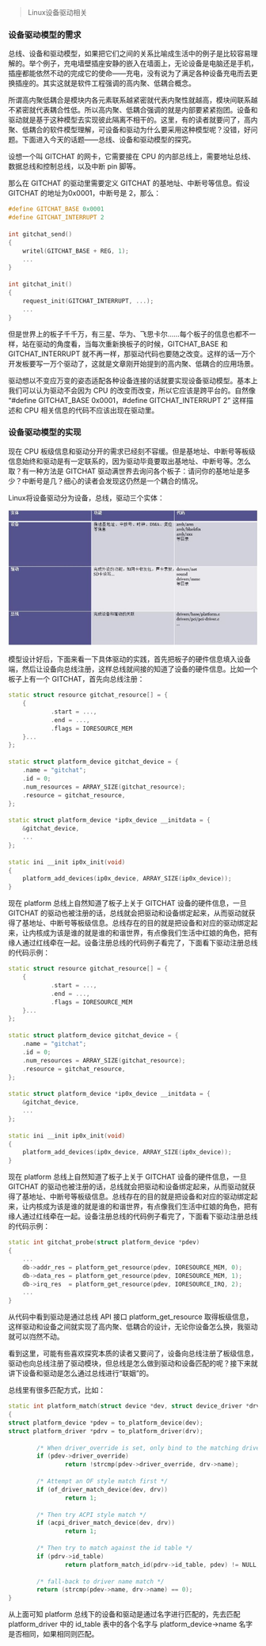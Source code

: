 > Linux设备驱动相关
### 设备驱动模型的需求
总线、设备和驱动模型，如果把它们之间的关系比喻成生活中的例子是比较容易理解的。举个例子，充电墙壁插座安静的嵌入在墙面上，无论设备是电脑还是手机，插座都能依然不动的完成它的使命——充电，没有说为了满足各种设备充电而去更换插座的。其实这就是软件工程强调的高内聚、低耦合概念。

所谓高内聚低耦合是模块内各元素联系越紧密就代表内聚性就越高，模块间联系越不紧密就代表耦合性低。所以高内聚、低耦合强调的就是内部要紧紧抱团。设备和驱动就是基于这种模型去实现彼此隔离不相干的。这里，有的读者就要问了，高内聚、低耦合的软件模型理解，可设备和驱动为什么要采用这种模型呢？没错，好问题。下面进入今天的话题——总线、设备和驱动模型的探究。

设想一个叫 GITCHAT 的网卡，它需要接在 CPU 的内部总线上，需要地址总线、数据总线和控制总线，以及中断 pin 脚等。

那么在 GITCHAT 的驱动里需要定义 GITCHAT 的基地址、中断号等信息。假设 GITCHAT 的地址为0x0001，中断号是 2，那么：

```c++
#define GITCHAT_BASE 0x0001
#define GITCHAT_INTERRUPT 2

int gitchat_send()
{
    writel(GITCHAT_BASE + REG, 1);
    ...
}

int gitchat_init()
{
    request_init(GITCHAT_INTERRUPT, ...);
    ...
}
```
但是世界上的板子千千万，有三星、华为、飞思卡尔……每个板子的信息也都不一样，站在驱动的角度看，当每次重新换板子的时候，GITCHAT_BASE 和 GITCHAT_INTERRUPT 就不再一样，那驱动代码也要随之改变。这样的话一万个开发板要写一万个驱动了，这就是文章刚开始提到的高内聚、低耦合的应用场景。

驱动想以不变应万变的姿态适配各种设备连接的话就要实现设备驱动模型。基本上我们可以认为驱动不会因为 CPU 的改变而改变，所以它应该是跨平台的。自然像 “#define GITCHAT_BASE 0x0001，#define GITCHAT_INTERRUPT 2” 这样描述和 CPU 相关信息的代码不应该出现在驱动里。

### 设备驱动模型的实现
现在 CPU 板级信息和驱动分开的需求已经刻不容缓。但是基地址、中断号等板级信息始终和驱动是有一定联系的，因为驱动毕竟要取出基地址、中断号等。怎么取？有一种方法是 GITCHAT 驱动满世界去询问各个板子：请问你的基地址是多少？中断号是几？细心的读者会发现这仍然是一个耦合的情况。

Linux将设备驱动分为设备，总线，驱动三个实体：

![](../images/Linux实体职责.png)

模型设计好后，下面来看一下具体驱动的实践，首先把板子的硬件信息填入设备端，然后让设备向总线注册，这样总线就间接的知道了设备的硬件信息。比如一个板子上有一个 GITCHAT，首先向总线注册：

```c++
static struct resource gitchat_resource[] = {
    {
            .start = ...,
            .end = ...,
            .flags = IORESOURCE_MEM
    }...
};

static struct platform_device gitchat_device = {
    .name = "gitchat";
    .id = 0;
    .num_resources = ARRAY_SIZE(gitchat_resource);
    .resource = gitchat_resource,
};

static struct platform_device *ip0x_device __initdata = {
    &gitchat_device,
    ...
};

static ini __init ip0x_init(void)
{
    platform_add_devices(ip0x_device, ARRAY_SIZE(ip0x_device));
}
```
现在 platform 总线上自然知道了板子上关于 GITCHAT 设备的硬件信息，一旦 GITCHAT 的驱动也被注册的话，总线就会把驱动和设备绑定起来，从而驱动就获得了基地址、中断号等板级信息。总线存在的目的就是把设备和对应的驱动绑定起来，让内核成为该是谁的就是谁的和谐世界，有点像我们生活中红娘的角色，把有缘人通过红线牵在一起。设备注册总线的代码例子看完了，下面看下驱动注册总线的代码示例：

```c++
static struct resource gitchat_resource[] = {
    {
            .start = ...,
            .end = ...,
            .flags = IORESOURCE_MEM
    }...
};

static struct platform_device gitchat_device = {
    .name = "gitchat";
    .id = 0;
    .num_resources = ARRAY_SIZE(gitchat_resource);
    .resource = gitchat_resource,
};

static struct platform_device *ip0x_device __initdata = {
    &gitchat_device,
    ...
};

static ini __init ip0x_init(void)
{
    platform_add_devices(ip0x_device, ARRAY_SIZE(ip0x_device));
}
```
现在 platform 总线上自然知道了板子上关于 GITCHAT 设备的硬件信息，一旦 GITCHAT 的驱动也被注册的话，总线就会把驱动和设备绑定起来，从而驱动就获得了基地址、中断号等板级信息。总线存在的目的就是把设备和对应的驱动绑定起来，让内核成为该是谁的就是谁的和谐世界，有点像我们生活中红娘的角色，把有缘人通过红线牵在一起。设备注册总线的代码例子看完了，下面看下驱动注册总线的代码示例：

```c++
static int gitchat_probe(struct platform_device *pdev)
{
    ...
    db->addr_res = platform_get_resource(pdev, IORESOURCE_MEM, 0);
    db->data_res = platform_get_resource(pdev, IORESOURCE_MEM, 1);
    db->irq_res  = platform_get_resource(pdev, IORESOURCE_IRQ, 2);
    ...
}
```
从代码中看到驱动是通过总线 API 接口 platform_get_resource 取得板级信息，这样驱动和设备之间就实现了高内聚、低耦合的设计，无论你设备怎么换，我驱动就可以岿然不动。

看到这里，可能有些喜欢探究本质的读者又要问了，设备向总线注册了板级信息，驱动也向总线注册了驱动模块，但总线是怎么做到驱动和设备匹配的呢？接下来就讲下设备和驱动是怎么通过总线进行“联姻”的。

总线里有很多匹配方式，比如：

```c++
static int platform_match(struct device *dev, struct device_driver *drv)
{
struct platform_device *pdev = to_platform_device(dev);
struct platform_driver *pdrv = to_platform_driver(drv);

        /* When driver_override is set, only bind to the matching driver */
        if (pdev->driver_override) 
                return !strcmp(pdev->driver_override, drv->name);

        /* Attempt an OF style match first */
        if (of_driver_match_device(dev, drv))
                return 1;

        /* Then try ACPI style match */
        if (acpi_driver_match_device(dev, drv))
                return 1;

        /* Then try to match against the id table */
        if (pdrv->id_table)
                return platform_match_id(pdrv->id_table, pdev) != NULL;

        /* fall-back to driver name match */
        return (strcmp(pdev->name, drv->name) == 0);
}
```
从上面可知 platform 总线下的设备和驱动是通过名字进行匹配的，先去匹配 platform_driver 中的 id_table 表中的各个名字与 platform_device->name 名字是否相同，如果相同则匹配。